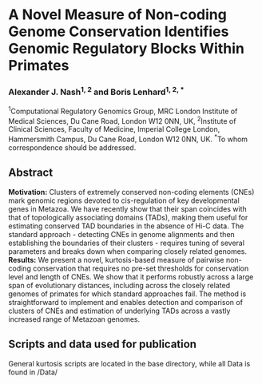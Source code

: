 # A Novel Measure of Non-coding Genome Conservation Identifies Genomic Regulatory Blocks Within Primates
### Alexander J. Nash<sup>1, 2</sup> and Boris Lenhard<sup>1, 2, *</sup>
<sup>1</sup>Computational Regulatory Genomics Group, MRC London Institute of Medical Sciences, Du Cane Road, London W12 0NN, UK, <sup>2</sup>Institute of Clinical Sciences, Faculty of Medicine, Imperial College London, Hammersmith Campus, Du Cane Road, London W12 0NN, UK.
<sup>*</sup>To whom correspondence should be addressed. 
## Abstract
__Motivation:__ Clusters of extremely conserved non-coding elements (CNEs) mark genomic regions devoted to cis-regulation of key developmental genes in Metazoa. We have recently show that their span coincides with that of topologically associating domains (TADs), making them useful for estimating conserved TAD boundaries in the absence of Hi-C data. The standard approach - detecting CNEs in genome alignments and then establishing the boundaries of their clusters - requires tuning of several parameters and breaks down when comparing closely related genomes.
__Results:__ We present a novel, kurtosis-based measure of pairwise non-coding conservation that requires no pre-set thresholds for conservation level and length of CNEs. We show that it performs robustly across a large span of evolutionary distances, including across the closely related genomes of primates for which standard approaches fail. The method is straightforward to implement and enables detection and comparison of clusters of CNEs and estimation of underlying TADs across a vastly increased range of Metazoan genomes.




## Scripts and data used for publication

General kurtosis scripts are located in the base directory, while all Data is found in /Data/
